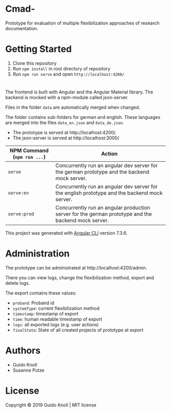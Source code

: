 # Cmad-

Prototype for evaluation of multiple flexibilization approaches of research documentation.

# Getting Started

1. Clone this repository
2. Run `npm install` in root directory of repository
3. Run `npm run serve` and open `http://localhost:4200/`

# 

The frontend is built with Angular and the Angular Material library. The backend is mocked with a npm-module called json-server. 

Files in the folder `data` are automatically merged when changed.

The folder contains sub-folders for german and english. These languages are merged into the files `data_en.json` and `data_de.json`.

* The prototype is served at http://localhost:4200/.
* The json-server is served at http://localhost:3000/

| NPM Command (`npm run ...`) | Action                                                                                              |
|--------------------------|-----------------------------------------------------------------------------------------------------|
| `serve`                    | Concurrently run an angular dev server for the german prototype and the backend mock server.        |
| `serve:en`                 | Concurrently run an angular dev server for the english prototype and the backend mock server.       |
| `serve:prod`               | Concurrently run an angular production server for the german prototype and the backend mock server. |

This project was generated with [Angular CLI](https://github.com/angular/angular-cli) version 7.3.6.

# Administration

The prototype can be administrated at http://localhost:4200/admin.

There you can view logs, change the flexibilization method, export and delete logs.

The export contains these values:

* `proband`: Proband id
* `systemType`: current flexibilization method
* `timestamp`: timestamp of export
* `time`: human readable timestamp of export
* `logs`: all exported logs (e.g. user actions)
* `finalState`: State of all created projects of prototype at export 

# Authors

* Guido Knoll
* Susanne Putze

# License

Copyright © 2019 Guido Knoll | MIT license